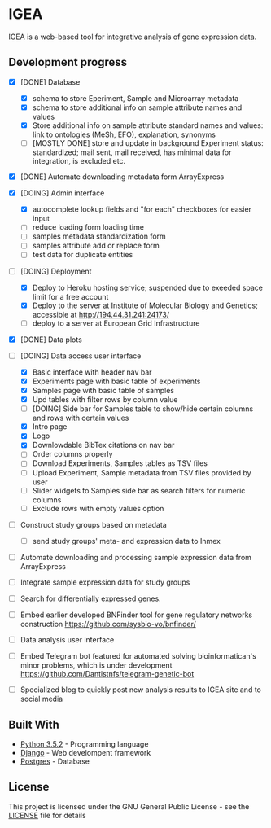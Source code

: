 # IGEA

IGEA is a web-based tool for integrative analysis of gene expression data.


## Development progress

- [X] [DONE] Database
	- [X] schema to store Eperiment, Sample and Microarray metadata
	- [X] schema to store additional info on sample attribute names and values
	- [X] Store additional info on sample attribute standard names and values: link to ontologies (MeSh, EFO), explanation, synonyms
	- [ ] [MOSTLY DONE] store and update in background Experiment status: standardized; mail sent, mail received, has minimal data for integration, is excluded etc.

- [X] [DONE] Automate downloading metadata form ArrayExpress

- [X] [DOING] Admin interface 
	- [X] autocomplete lookup fields and "for each" checkboxes for easier input
	- [ ] reduce loading form loading time
	- [ ] samples metadata standardization form 
	- [ ] samples attribute add or replace form
	- [ ] test data for duplicate entities

- [ ] [DOING] Deployment
	- [X] Deploy to Heroku hosting service; suspended due to exeeded space limit for a free account
	- [X] Deploy to the server at Institute of Molecular Biology and Genetics; accessible at http://194.44.31.241:24173/
	- [ ] deploy to a server at European Grid Infrastructure 

- [X] [DONE] Data plots

- [ ] [DOING] Data access user interface
	- [X] Basic interface with header nav bar
	- [X] Experiments page with basic table of experiments
	- [X] Samples page with basic table of samples
	- [X] Upd tables with filter rows by column value
	- [ ] [DOING] Side bar for Samples table to show/hide certain columns and rows with certain values
	- [X] Intro page
	- [X] Logo
	- [X] Downlowdable BibTex citations on nav bar
	- [ ] Order columns properly 
	- [ ] Download Experiments, Samples tables as TSV files
	- [ ] Upload Experiment, Sample metadata from TSV files provided by user
	- [ ] Slider widgets to Samples side bar as search filters for numeric columns
	- [ ] Exclude rows with empty values option

- [ ] Construct study groups based on metadata 
	- [ ] send study groups' meta- and expression data to Inmex
	
- [ ] Automate downloading and processing sample expression data from ArrayExpress

- [ ] Integrate sample expression data for study groups

- [ ] Search for differentially expressed genes.

- [ ] Embed earlier developed BNFinder tool for gene regulatory networks construction https://github.com/sysbio-vo/bnfinder/

- [ ] Data analysis user interface

- [ ] Embed Telegram bot featured for automated solving bioinformatican's minor problems, which is under development https://github.com/Dantistnfs/telegram-genetic-bot

- [ ] Specialized blog to quickly post new analysis results to IGEA site and to social media 









<!-- 
## Getting Started

These instructions will get you a copy of the project up and running on your local machine for development and testing purposes. See deployment for notes on how to deploy the project on a live system.

### Prerequisites

What things you need to install the software and how to install them

```
Give examples
```

### Installing

A step by step series of examples that tell you have to get a development env running

Say what the step will be

```
Give the example
```

And repeat

```
until finished
```

End with an example of getting some data out of the system or using it for a little demo

## Running the tests

Explain how to run the automated tests for this system

### Break down into end to end tests

Explain what these tests test and why

```
Give an example
```

### And coding style tests

Explain what these tests test and why

```
Give an example
```

## Deployment

Add additional notes about how to deploy this on a live system
 -->
## Built With

* [Python 3.5.2](https://www.python.org/downloads/release/python-352/) - Programming language
* [Django](https://github.com/django/django) - Web develompent framework
* [Postgres](https://rometools.github.io/rome/) - Database

<!-- ## Contributing

Please read [CONTRIBUTING.md](https://gist.github.com/PurpleBooth/b24679402957c63ec426) for details on our code of conduct, and the process for submitting pull requests to us.

## Versioning

We use [SemVer](http://semver.org/) for versioning. For the versions available, see the [tags on this repository](https://github.com/your/project/tags). 
 
## Authors

* **Billie Thompson** - *Initial work* - [PurpleBooth](https://github.com/PurpleBooth)

See also the list of [contributors](https://github.com/your/project/contributors) who participated in this project.
-->
## License

This project is licensed under the GNU General Public License - see the [LICENSE](LICENSE) file for details

<!-- 
## Acknowledgments

* Hat tip to anyone who's code was used
* Inspiration
* etc -->

